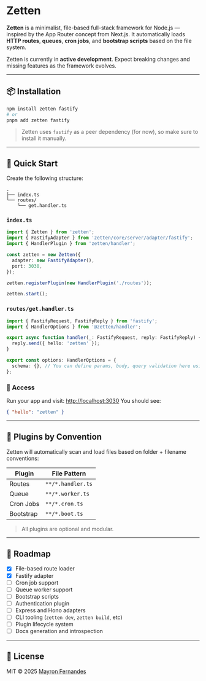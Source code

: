 # Zetten

**Zetten** is a minimalist, file-based full-stack framework for Node.js — inspired by the App Router concept from Next.js. It automatically loads **HTTP routes**, **queues**, **cron jobs**, and **bootstrap scripts** based on the file system.

Zetten is currently in **active development**. Expect breaking changes and missing features as the framework evolves.

---

## 📦 Installation

```bash
npm install zetten fastify
# or
pnpm add zetten fastify
````

> Zetten uses `fastify` as a peer dependency (for now), so make sure to install it manually.

---

## 🚀 Quick Start

Create the following structure:

```
.
├── index.ts
└── routes/
    └── get.handler.ts
```

### `index.ts`

```ts
import { Zetten } from 'zetten';
import { FastifyAdapter } from 'zetten/core/server/adapter/fastify';
import { HandlerPlugin } from 'zetten/handler';

const zetten = new Zetten({
  adapter: new FastifyAdapter(),
  port: 3030,
});

zetten.registerPlugin(new HandlerPlugin('./routes'));

zetten.start();
```

### `routes/get.handler.ts`

```ts
import { FastifyRequest, FastifyReply } from 'fastify';
import { HandlerOptions } from '@zetten/handler';

export async function handler(_: FastifyRequest, reply: FastifyReply) {
  reply.send({ hello: 'zetten' });
}

export const options: HandlerOptions = {
  schema: {}, // You can define params, body, query validation here using Zod
};
```

### 🔗 Access

Run your app and visit: [http://localhost:3030](http://localhost:3030)
You should see:

```json
{ "hello": "zetten" }
```

---

## 🧩 Plugins by Convention

Zetten will automatically scan and load files based on folder + filename conventions:

| Plugin    | File Pattern      |
| --------- | ----------------- |
| Routes    | `**/*.handler.ts` |
| Queue     | `**/*.worker.ts`  |
| Cron Jobs | `**/*.cron.ts`    |
| Bootstrap | `**/*.boot.ts`    |

> All plugins are optional and modular.

---

## 📅 Roadmap

* [x] File-based route loader
* [x] Fastify adapter
* [ ] Cron job support
* [ ] Queue worker support
* [ ] Bootstrap scripts
* [ ] Authentication plugin
* [ ] Express and Hono adapters
* [ ] CLI tooling (`zetten dev`, `zetten build`, etc)
* [ ] Plugin lifecycle system
* [ ] Docs generation and introspection

---

## 📄 License

MIT © 2025 [Mayron Fernandes](https://github.com/mayron1806)
